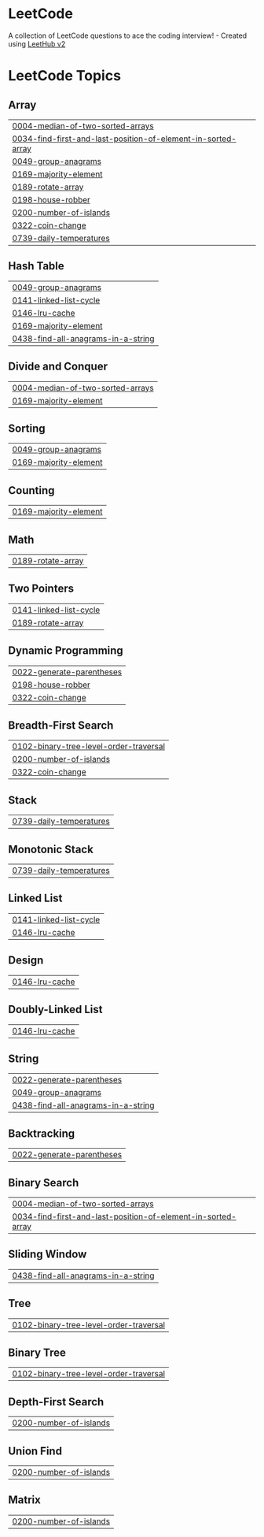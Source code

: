 # LeetCode
A collection of LeetCode questions to ace the coding interview! - Created using [LeetHub v2](https://github.com/arunbhardwaj/LeetHub-2.0)

<!---LeetCode Topics Start-->
# LeetCode Topics
## Array
|  |
| ------- |
| [0004-median-of-two-sorted-arrays](https://github.com/wnstj-yang/LeetCode/tree/master/0004-median-of-two-sorted-arrays) |
| [0034-find-first-and-last-position-of-element-in-sorted-array](https://github.com/wnstj-yang/LeetCode/tree/master/0034-find-first-and-last-position-of-element-in-sorted-array) |
| [0049-group-anagrams](https://github.com/wnstj-yang/LeetCode/tree/master/0049-group-anagrams) |
| [0169-majority-element](https://github.com/wnstj-yang/LeetCode/tree/master/0169-majority-element) |
| [0189-rotate-array](https://github.com/wnstj-yang/LeetCode/tree/master/0189-rotate-array) |
| [0198-house-robber](https://github.com/wnstj-yang/LeetCode/tree/master/0198-house-robber) |
| [0200-number-of-islands](https://github.com/wnstj-yang/LeetCode/tree/master/0200-number-of-islands) |
| [0322-coin-change](https://github.com/wnstj-yang/LeetCode/tree/master/0322-coin-change) |
| [0739-daily-temperatures](https://github.com/wnstj-yang/LeetCode/tree/master/0739-daily-temperatures) |
## Hash Table
|  |
| ------- |
| [0049-group-anagrams](https://github.com/wnstj-yang/LeetCode/tree/master/0049-group-anagrams) |
| [0141-linked-list-cycle](https://github.com/wnstj-yang/LeetCode/tree/master/0141-linked-list-cycle) |
| [0146-lru-cache](https://github.com/wnstj-yang/LeetCode/tree/master/0146-lru-cache) |
| [0169-majority-element](https://github.com/wnstj-yang/LeetCode/tree/master/0169-majority-element) |
| [0438-find-all-anagrams-in-a-string](https://github.com/wnstj-yang/LeetCode/tree/master/0438-find-all-anagrams-in-a-string) |
## Divide and Conquer
|  |
| ------- |
| [0004-median-of-two-sorted-arrays](https://github.com/wnstj-yang/LeetCode/tree/master/0004-median-of-two-sorted-arrays) |
| [0169-majority-element](https://github.com/wnstj-yang/LeetCode/tree/master/0169-majority-element) |
## Sorting
|  |
| ------- |
| [0049-group-anagrams](https://github.com/wnstj-yang/LeetCode/tree/master/0049-group-anagrams) |
| [0169-majority-element](https://github.com/wnstj-yang/LeetCode/tree/master/0169-majority-element) |
## Counting
|  |
| ------- |
| [0169-majority-element](https://github.com/wnstj-yang/LeetCode/tree/master/0169-majority-element) |
## Math
|  |
| ------- |
| [0189-rotate-array](https://github.com/wnstj-yang/LeetCode/tree/master/0189-rotate-array) |
## Two Pointers
|  |
| ------- |
| [0141-linked-list-cycle](https://github.com/wnstj-yang/LeetCode/tree/master/0141-linked-list-cycle) |
| [0189-rotate-array](https://github.com/wnstj-yang/LeetCode/tree/master/0189-rotate-array) |
## Dynamic Programming
|  |
| ------- |
| [0022-generate-parentheses](https://github.com/wnstj-yang/LeetCode/tree/master/0022-generate-parentheses) |
| [0198-house-robber](https://github.com/wnstj-yang/LeetCode/tree/master/0198-house-robber) |
| [0322-coin-change](https://github.com/wnstj-yang/LeetCode/tree/master/0322-coin-change) |
## Breadth-First Search
|  |
| ------- |
| [0102-binary-tree-level-order-traversal](https://github.com/wnstj-yang/LeetCode/tree/master/0102-binary-tree-level-order-traversal) |
| [0200-number-of-islands](https://github.com/wnstj-yang/LeetCode/tree/master/0200-number-of-islands) |
| [0322-coin-change](https://github.com/wnstj-yang/LeetCode/tree/master/0322-coin-change) |
## Stack
|  |
| ------- |
| [0739-daily-temperatures](https://github.com/wnstj-yang/LeetCode/tree/master/0739-daily-temperatures) |
## Monotonic Stack
|  |
| ------- |
| [0739-daily-temperatures](https://github.com/wnstj-yang/LeetCode/tree/master/0739-daily-temperatures) |
## Linked List
|  |
| ------- |
| [0141-linked-list-cycle](https://github.com/wnstj-yang/LeetCode/tree/master/0141-linked-list-cycle) |
| [0146-lru-cache](https://github.com/wnstj-yang/LeetCode/tree/master/0146-lru-cache) |
## Design
|  |
| ------- |
| [0146-lru-cache](https://github.com/wnstj-yang/LeetCode/tree/master/0146-lru-cache) |
## Doubly-Linked List
|  |
| ------- |
| [0146-lru-cache](https://github.com/wnstj-yang/LeetCode/tree/master/0146-lru-cache) |
## String
|  |
| ------- |
| [0022-generate-parentheses](https://github.com/wnstj-yang/LeetCode/tree/master/0022-generate-parentheses) |
| [0049-group-anagrams](https://github.com/wnstj-yang/LeetCode/tree/master/0049-group-anagrams) |
| [0438-find-all-anagrams-in-a-string](https://github.com/wnstj-yang/LeetCode/tree/master/0438-find-all-anagrams-in-a-string) |
## Backtracking
|  |
| ------- |
| [0022-generate-parentheses](https://github.com/wnstj-yang/LeetCode/tree/master/0022-generate-parentheses) |
## Binary Search
|  |
| ------- |
| [0004-median-of-two-sorted-arrays](https://github.com/wnstj-yang/LeetCode/tree/master/0004-median-of-two-sorted-arrays) |
| [0034-find-first-and-last-position-of-element-in-sorted-array](https://github.com/wnstj-yang/LeetCode/tree/master/0034-find-first-and-last-position-of-element-in-sorted-array) |
## Sliding Window
|  |
| ------- |
| [0438-find-all-anagrams-in-a-string](https://github.com/wnstj-yang/LeetCode/tree/master/0438-find-all-anagrams-in-a-string) |
## Tree
|  |
| ------- |
| [0102-binary-tree-level-order-traversal](https://github.com/wnstj-yang/LeetCode/tree/master/0102-binary-tree-level-order-traversal) |
## Binary Tree
|  |
| ------- |
| [0102-binary-tree-level-order-traversal](https://github.com/wnstj-yang/LeetCode/tree/master/0102-binary-tree-level-order-traversal) |
## Depth-First Search
|  |
| ------- |
| [0200-number-of-islands](https://github.com/wnstj-yang/LeetCode/tree/master/0200-number-of-islands) |
## Union Find
|  |
| ------- |
| [0200-number-of-islands](https://github.com/wnstj-yang/LeetCode/tree/master/0200-number-of-islands) |
## Matrix
|  |
| ------- |
| [0200-number-of-islands](https://github.com/wnstj-yang/LeetCode/tree/master/0200-number-of-islands) |
<!---LeetCode Topics End-->